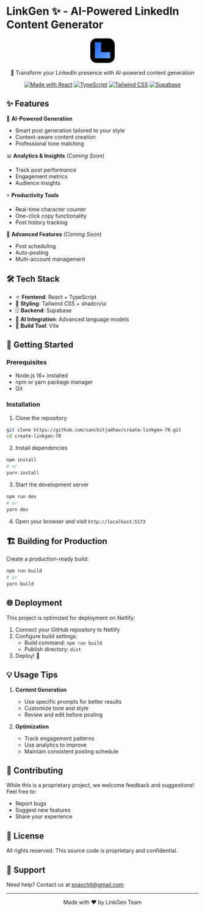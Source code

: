 # LinkGen ✨ - AI-Powered LinkedIn Content Generator

<div align="center">

![LinkGen Logo](public/logo.svg)

🚀 Transform your LinkedIn presence with AI-powered content generation

[![Made with React](https://img.shields.io/badge/Made%20with-React-61DAFB?style=flat-square&logo=react)](https://reactjs.org/)
[![TypeScript](https://img.shields.io/badge/TypeScript-Ready-blue?style=flat-square&logo=typescript)](https://www.typescriptlang.org/)
[![Tailwind CSS](https://img.shields.io/badge/Tailwind%20CSS-Styled-38B2AC?style=flat-square&logo=tailwind-css)](https://tailwindcss.com/)
[![Supabase](https://img.shields.io/badge/Supabase-Database-green?style=flat-square&logo=supabase)](https://supabase.io/)

</div>

## ✨ Features

🤖 **AI-Powered Generation**
- Smart post generation tailored to your style
- Context-aware content creation
- Professional tone matching

📊 **Analytics & Insights** _(Coming Soon)_
- Track post performance
- Engagement metrics
- Audience insights

⚡ **Productivity Tools**
- Real-time character counter
- One-click copy functionality
- Post history tracking

🎯 **Advanced Features** _(Coming Soon)_
- Post scheduling
- Auto-posting
- Multi-account management

## 🛠️ Tech Stack

- ⚛️ **Frontend**: React + TypeScript
- 🎨 **Styling**: Tailwind CSS + shadcn/ui
- 🗄️ **Backend**: Supabase
- 🤖 **AI Integration**: Advanced language models
- 🚀 **Build Tool**: Vite

## 🚀 Getting Started

### Prerequisites

- Node.js 16+ installed
- npm or yarn package manager
- Git

### Installation

1. Clone the repository
```bash
git clone https://github.com/sanchitjadhav/create-linkgen-70.git
cd create-linkgen-70
```

2. Install dependencies
```bash
npm install
# or
yarn install
```

3. Start the development server
```bash
npm run dev
# or
yarn dev
```

4. Open your browser and visit `http://localhost:5173`

## 🏗️ Building for Production

Create a production-ready build:
```bash
npm run build
# or
yarn build
```

## 🌐 Deployment

This project is optimized for deployment on Netlify:

1. Connect your GitHub repository to Netlify
2. Configure build settings:
   - Build command: `npm run build`
   - Publish directory: `dist`
3. Deploy! 🚀

## 💡 Usage Tips

1. **Content Generation**
   - Use specific prompts for better results
   - Customize tone and style
   - Review and edit before posting

2. **Optimization**
   - Track engagement patterns
   - Use analytics to improve
   - Maintain consistent posting schedule

## 🤝 Contributing

While this is a proprietary project, we welcome feedback and suggestions! Feel free to:

- Report bugs
- Suggest new features
- Share your experience

## 📝 License

All rights reserved. This source code is proprietary and confidential.

## 🌟 Support

Need help? Contact us at snaxchit@gmail.com

---

<div align="center">
Made with ❤️ by LinkGen Team
</div>
